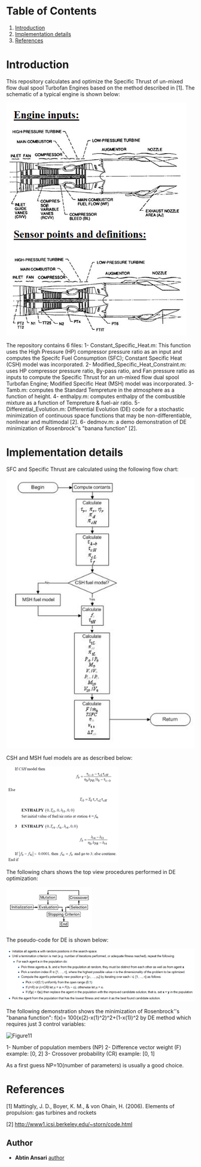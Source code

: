# Table of Contents
1. [Introduction](README.md#introduction)
2. [Implementation details](README.md#implementation-details)
3. [References](README.md#References)

# Introduction

This repository calculates and optimize the Specific Thrust of un-mixed flow dual spool Turbofan Engines based on the method described in [1]. The schematic of a typical engine is shown below:

![Figure1](images/schematic.png)

The repository contains 6 files: 
1-	Constant_Specific_Heat.m: This function uses the High Pressure (HP) compressor pressure ratio as an input and computes the Specifc Fuel Consumption (SFC); Constant Specific Heat (CSH) model was incorporated.
2-	Modified_Specific_Heat_Constraint.m: uses HP compressor pressure ratio, By-pass ratio, and Fan pressure ratio as inputs to compute the Specific Thrust for an un-mixed flow dual spool Turbofan Engine; Modified Specific Heat (MSH) model was incorporated.
3-	Tamb.m: computes the Standard Tempreture in the atmosphere as a function of height.
4-	enthalpy.m: computes enthalpy of the combustible mixture as a function of Tempreture & fuel-air ratio.
5-	Differential_Evolution.m: Differential Evolution (DE) code for a stochastic minimization of continuous space functions that may be non-differentiable, nonlinear and multimodal [2].
6-	dedmov.m: a demo demonstration of DE minimization of Rosenbrock''s "banana function" [2].             


# Implementation details

SFC and Specific Thrust are calculated using the following flow chart:

![Figure2](images/flow-chart.png)

CSH and MSH fuel models are as described below:

![Figure3](images/enthalpy.png)

The following chars shows the top view procedures performed in DE optimization:

![Figure4](images/de.png)

The pseudo-code for DE is shown below:

![Figure5](images/pseudo.png)

The following demonstration shows the minimization of Rosenbrock''s "banana function":              f(x)= 100(x(2)-x(1)^2)^2+(1-x(1))^2  by DE method which requires just 3 control variables:                              
  
![Figure11](images/pattern-score.png)

1-	Number of population members (NP)
2-	Difference vector weight (F) example: [0, 2]
3-	Crossover probability (CR) example: [0, 1]              

As a first guess NP=10(number of parameters) is usually a good choice.   

# References

[1]	Mattingly, J. D., Boyer, K. M., & von Ohain, H. (2006). Elements of propulsion: gas turbines and rockets

[2]	http://www1.icsi.berkeley.edu/~storn/code.html

## Author

* **Abtin Ansari** [author](https://www.linkedin.com/in/abtin-ansari-55b0953a/)

